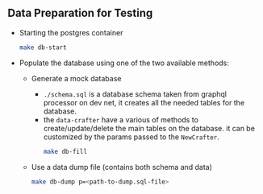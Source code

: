 ## Data Preparation for Testing

- Starting the postgres container

  ```bash
  make db-start
  ```

- Populate the database using one of the two available methods:

  - Generate a mock database

    - `./schema.sql` is a database schema taken from graphql processor on dev net, it creates all the needed tables for the database.
    - the `data-crafter` have a various of methods to create/update/delete the main tables on the database. it can be customized by the params passed to the `NewCrafter`.
      ```bash
      make db-fill
      ```

  - Use a data dump file (contains both schema and data)
    ```bash
    make db-dump p=<path-to-dump.sql-file>
    ```
